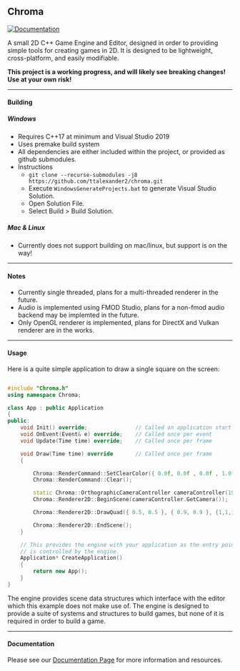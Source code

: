 ## Chroma

[![Documentation](https://github.com/ttalexander2/chroma/actions/workflows/main.yml/badge.svg)](https://github.com/ttalexander2/chroma/actions/workflows/main.yml)

A small 2D C++ Game Engine and Editor, designed in order to providing simple tools for creating games in 2D. It is designed to be lightweight, cross-platform, and easily modifiable.

**This project is a working progress, and will likely see breaking changes! Use at your own risk!**

---

#### Building
##### Windows
- Requires C++17 at minimum and Visual Studio 2019
- Uses premake build system
- All dependencies are either included within the project, or provided as github submodules.
- Instructions
    - `git clone --recurse-submodules -j8 https://github.com/ttalexander2/chroma.git`
    - Execute `WindowsGenerateProjects.bat` to generate Visual Studio Solution.
    - Open Solution File.
    - Select Build > Build Solution.
     
##### Mac & Linux
- Currently does not support building on mac/linux, but support is on the way!

----
#### Notes
- Currently single threaded, plans for a multi-threaded renderer in the future.
- Audio is implemented using FMOD Studio, plans for a non-fmod audio backend may be implemted in the future.
- Only OpenGL renderer is implemented, plans for DirectX and Vulkan renderer are in the works.

---
#### Usage

Here is a quite simple application to draw a single square on the screen:
```cpp

#include "Chroma.h"
using namespace Chroma;

class App : public Application
{
public:
    void Init() override;               // Called on application start
    void OnEvent(Event& e) override;    // Called once per event
    void Update(Time time) override;    // Called once per frame

    void Draw(Time time) override       // Called once per frame
    {

        Chroma::RenderCommand::SetClearColor({ 0.0f, 0.0f , 0.0f , 1.0f });
		Chroma::RenderCommand::Clear();

        static Chroma::OrthographicCameraController cameraController(1920.0f / 1080.0f);
        Chroma::Renderer2D::BeginScene(cameraController.GetCamera());

		Chroma::Renderer2D::DrawQuad({ 0.5, 0.5 }, { 0.9, 0.9 }, {1,1,1,1});

		Chroma::Renderer2D::EndScene();
    }

    // This provides the engine with your application as the entry point 
    // is controlled by the engine.
    Application* CreateApplication()
    {
        return new App();
    }
}
```

The engine provides scene data structures which interface with the editor which this example does not make use of. The engine is designed to provide a suite of systems and structures to build games, but none of it is required in order to build a game.

---
#### Documentation

Please see our [Documentation Page](https://ttalexander2.github.io/chroma/) for more information and resources.